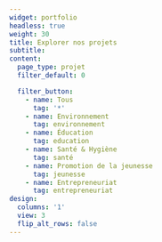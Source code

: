 ```yaml
---
widget: portfolio
headless: true
weight: 30
title: Explorer nos projets
subtitle:
content:
  page_type: projet
  filter_default: 0

  filter_button:
    - name: Tous
      tag: '*'
    - name: Environnement
      tag: environnement
    - name: Éducation
      tag: education
    - name: Santé & Hygiène
      tag: santé
    - name: Promotion de la jeunesse
      tag: jeunesse
    - name: Entrepreneuriat
      tag: entrepreneuriat
design:
  columns: '1'
  view: 3
  flip_alt_rows: false
---
```

